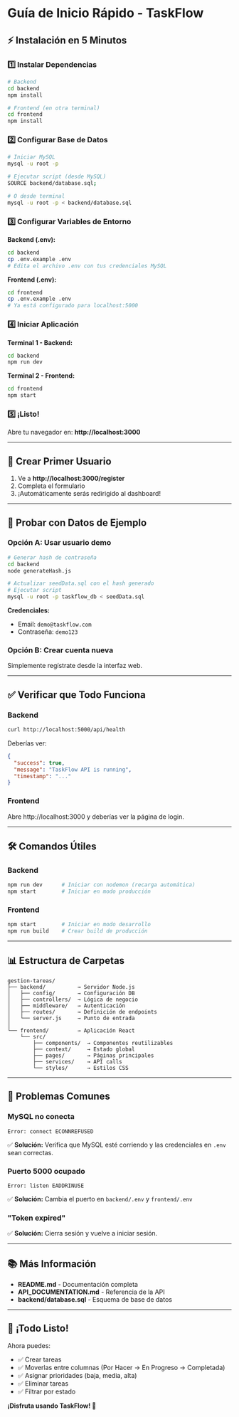 # Guía de Inicio Rápido - TaskFlow

## ⚡ Instalación en 5 Minutos

### 1️⃣ Instalar Dependencias

```bash
# Backend
cd backend
npm install

# Frontend (en otra terminal)
cd frontend
npm install
```

### 2️⃣ Configurar Base de Datos

```bash
# Iniciar MySQL
mysql -u root -p

# Ejecutar script (desde MySQL)
SOURCE backend/database.sql;

# O desde terminal
mysql -u root -p < backend/database.sql
```

### 3️⃣ Configurar Variables de Entorno

**Backend (.env):**
```bash
cd backend
cp .env.example .env
# Edita el archivo .env con tus credenciales MySQL
```

**Frontend (.env):**
```bash
cd frontend
cp .env.example .env
# Ya está configurado para localhost:5000
```

### 4️⃣ Iniciar Aplicación

**Terminal 1 - Backend:**
```bash
cd backend
npm run dev
```

**Terminal 2 - Frontend:**
```bash
cd frontend
npm start
```

### 5️⃣ ¡Listo!

Abre tu navegador en: **http://localhost:3000**

---

## 📝 Crear Primer Usuario

1. Ve a **http://localhost:3000/register**
2. Completa el formulario
3. ¡Automáticamente serás redirigido al dashboard!

---

## 🎯 Probar con Datos de Ejemplo

### Opción A: Usar usuario demo

```bash
# Generar hash de contraseña
cd backend
node generateHash.js

# Actualizar seedData.sql con el hash generado
# Ejecutar script
mysql -u root -p taskflow_db < seedData.sql
```

**Credenciales:**
- Email: `demo@taskflow.com`
- Contraseña: `demo123`

### Opción B: Crear cuenta nueva

Simplemente regístrate desde la interfaz web.

---

## ✅ Verificar que Todo Funciona

### Backend
```bash
curl http://localhost:5000/api/health
```

Deberías ver:
```json
{
  "success": true,
  "message": "TaskFlow API is running",
  "timestamp": "..."
}
```

### Frontend
Abre http://localhost:3000 y deberías ver la página de login.

---

## 🛠️ Comandos Útiles

### Backend
```bash
npm run dev      # Iniciar con nodemon (recarga automática)
npm start        # Iniciar en modo producción
```

### Frontend
```bash
npm start        # Iniciar en modo desarrollo
npm run build    # Crear build de producción
```

---

## 📊 Estructura de Carpetas

```
gestion-tareas/
├── backend/          → Servidor Node.js
│   ├── config/       → Configuración DB
│   ├── controllers/  → Lógica de negocio
│   ├── middleware/   → Autenticación
│   ├── routes/       → Definición de endpoints
│   └── server.js     → Punto de entrada
│
└── frontend/         → Aplicación React
    └── src/
        ├── components/  → Componentes reutilizables
        ├── context/     → Estado global
        ├── pages/       → Páginas principales
        ├── services/    → API calls
        └── styles/      → Estilos CSS
```

---

## 🚨 Problemas Comunes

### MySQL no conecta
```
Error: connect ECONNREFUSED
```
✅ **Solución:** Verifica que MySQL esté corriendo y las credenciales en `.env` sean correctas.

### Puerto 5000 ocupado
```
Error: listen EADDRINUSE
```
✅ **Solución:** Cambia el puerto en `backend/.env` y `frontend/.env`

### "Token expired"
✅ **Solución:** Cierra sesión y vuelve a iniciar sesión.

---

## 📚 Más Información

- **README.md** - Documentación completa
- **API_DOCUMENTATION.md** - Referencia de la API
- **backend/database.sql** - Esquema de base de datos

---

## 🎉 ¡Todo Listo!

Ahora puedes:
- ✅ Crear tareas
- ✅ Moverlas entre columnas (Por Hacer → En Progreso → Completada)
- ✅ Asignar prioridades (baja, media, alta)
- ✅ Eliminar tareas
- ✅ Filtrar por estado

**¡Disfruta usando TaskFlow! 🚀**

